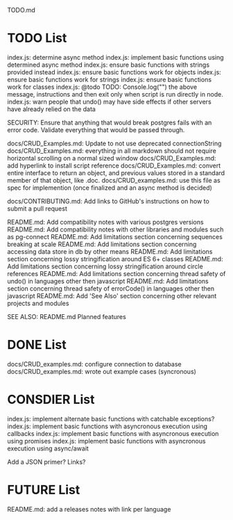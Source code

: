 TODO.md

# TODO List

index.js: determine async method
index.js: implement basic functions using determined async method
index.js: ensure basic functions with strings provided instead
index.js: ensure basic functions work for objects
index.js: ensure basic functions work for strings
index.js: ensure basic functions work for classes
index.js: @todo TODO: Console.log("") the above message, instructions and then exit only when script is run directly in node.
index.js: warn people that undo() may have side effects if other servers have already relied on the data

SECURITY: Ensure that anything that would break postgres fails with an error code. Validate everything that would be passed through.

docs/CRUD_Examples.md: Update to not use deprecated connectionString
docs/CRUD_Examples.md: everything in all markdown should not require horizontal scrolling on a normal sized window
docs/CRUD_Examples.md: add hyperlink to install script reference
docs/CRUD_Examples.md: convert entire interface to return an object, and previous values stored in a standard member of that object, like .doc.
docs/CRUD_examples.md: use this file as spec for implemention (once finalized and an async method is decided)

docs/CONTRIBUTING.md: Add links to GitHub's instructions on how to submit a pull request

README.md: Add compatibility notes with various postgres versions
README.md: Add compatibility notes with other libraries and modules such as pg-connect
README.md: Add limitations section concerning sequences breaking at scale
README.md: Add limitations section concerning accessing data store in db by other means
README.md: Add limitations section concerning lossy stringification around ES 6+ classes
README.md: Add limitations section concerning lossy stringification around circle references
README.md: Add limitations section concerning thread safety of undo() in languages other then javascript
README.md: Add limitations section concerning thread safety of errorCode() in languages other then javascript
README.md: Add 'See Also' section concerning other relevant projects and modules

SEE ALSO: README.md Planned features


# DONE List

docs/CRUD_examples.md: configure connection to database
docs/CRUD_examples.md: wrote out example cases (syncronous)


# CONSDIER List

index.js: implement alternate basic functions with catchable exceptions?
index.js: implement basic functions with asyncronous execution using callbacks
index.js: implement basic functions with asyncronous execution using promises
index.js: implement basic functions with asyncronous execution using async/await

Add a JSON primer? Links?


# FUTURE List

README.md: add a releases notes with link per language
